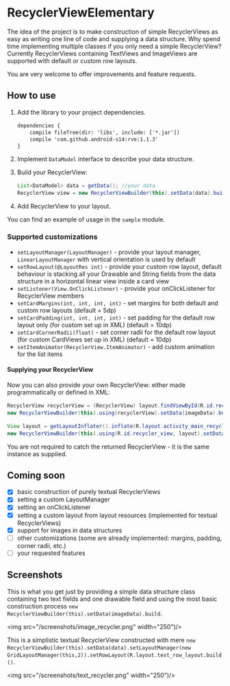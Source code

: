 # RecyclerViewElementary
The idea of the project is to make construction of simple RecyclerViews as easy as writing one line of code and supplying a data structure.
Why spend time implementing multiple classes if you only need a simple RecyclerView?
Currently RecyclerViews containing TextViews and ImageViews are supported with default or custom row layouts.

You are very welcome to offer improvements and feature requests.
## How to use
1. Add the library to your project dependencies.

    ```
    dependencies {
        compile fileTree(dir: 'libs', include: ['*.jar'])
        compile 'com.github.android-s14:rve:1.1.3'
    }
    ```

3. Implement `DataModel` interface to describe your data structure.
4. Build your RecyclerView:

    ```java
    List<DataModel> data = getData(); //your data
    RecyclerView view = new RecyclerViewBuilder(this).setData(data).build();
    ```

5. Add RecyclerView to your layout.

You can find an example of usage in the `sample` module.

### Supported customizations
- `setLayoutManager(LayoutManager)` - provide your layout manager, `LinearLayoutManager` with vertical orientation is used by default
- `setRowLayout(@LayoutRes int)` - provide your custom row layout, default behaviour is stacking all your Drawable and String fields from the data structure in a horizontal linear view inside a card view
- `setListener(View.OnClickListener)` - provide your onClickListener for RecyclerView members
- `setCardMargins(int, int, int, int)` - set margins for both default and custom row layouts (default = 5dp)
- `setCardPadding(int, int, int, int)` - set padding for the default row layout only (for custom set up in XML) (default = 10dp)
- `setCardCornerRadii(float)` - set corner radii for the default row layout (for custom CardViews set up in XML) (default = 10dp)
- `setItemAnimator(RecyclerView.ItemAnimator)` - add custom animation for the list items

#### Supplying your RecyclerView
Now you can also provide your own RecyclerView: either made programmatically or defined in XML:

```java
RecyclerView recyclerView = (RecyclerView) layout.findViewById(R.id.recycler_view);
new RecyclerViewBuilder(this).using(recyclerView).setData(imageData).build();
```

```java
View layout = getLayoutInflater().inflate(R.layout.activity_main_recycler, null);
new RecyclerViewBuilder(this).using(R.id.recycler_view, layout).setData(imageData).build();
```

You are not required to catch the returned RecyclerView - it is the same instance as supplied.

## Coming soon
- [x] basic construction of purely textual RecyclerViews
- [x] setting a custom LayoutManager
- [x] setting an onClickListener
- [x] setting a custom layout from layout resources (implemented for textual RecyclerViews)
- [x] support for images in data structures
- [ ] other customizations (some are already implemented: margins, padding, corner radii, etc.)
- [ ] your requested features

## Screenshots
This is what you get just by providing a simple data structure class containing two text fields and one drawable field and using the most basic construction process `new RecyclerViewBuilder(this).setData(imageData).build`.

<img src="/screenshots/image_recycler.png" width="250")/>

This is a simplistic textual RecyclerView constructed with mere `new RecyclerViewBuilder(this).setData(data).setLayoutManager(new GridLayoutManager(this,2)).setRowLayout(R.layout.text_row_layout.build()`.

<img src="/screenshots/text_recycler.png" width="250")/>



